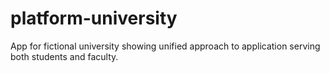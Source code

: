 # platform-university
App for fictional university showing unified approach to application serving both students and faculty.
